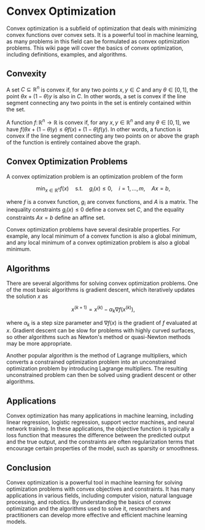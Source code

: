 # Convex Optimization

Convex optimization is a subfield of optimization that deals with minimizing convex functions over convex sets. It is a powerful tool in machine learning, as many problems in this field can be formulated as convex optimization problems. This wiki page will cover the basics of convex optimization, including definitions, examples, and algorithms.

## Convexity

A set $C\subseteq\mathbb{R}^n$ is convex if, for any two points $x,y\in C$ and any $\theta\in[0,1]$, the point $\theta x+(1-\theta)y$ is also in $C$. In other words, a set is convex if the line segment connecting any two points in the set is entirely contained within the set.

A function $f\colon\mathbb{R}^n\to\mathbb{R}$ is convex if, for any $x,y\in\mathbb{R}^n$ and any $\theta\in[0,1]$, we have $f(\theta x+(1-\theta)y)\leq\theta f(x)+(1-\theta)f(y)$. In other words, a function is convex if the line segment connecting any two points on or above the graph of the function is entirely contained above the graph.

## Convex Optimization Problems

A convex optimization problem is an optimization problem of the form

$$
\min_{x\in\mathbb{R}^n}f(x)\quad\text{s.t.}\quad g_i(x)\leq0,\quad i=1,\ldots,m,\quad Ax=b,
$$

where $f$ is a convex function, $g_i$ are convex functions, and $A$ is a matrix. The inequality constraints $g_i(x)\leq0$ define a convex set $C$, and the equality constraints $Ax=b$ define an affine set.

Convex optimization problems have several desirable properties. For example, any local minimum of a convex function is also a global minimum, and any local minimum of a convex optimization problem is also a global minimum.

## Algorithms

There are several algorithms for solving convex optimization problems. One of the most basic algorithms is gradient descent, which iteratively updates the solution $x$ as

$$
x^{(k+1)}=x^{(k)}-\alpha_k\nabla f(x^{(k)}),
$$

where $\alpha_k$ is a step size parameter and $\nabla f(x)$ is the gradient of $f$ evaluated at $x$. Gradient descent can be slow for problems with highly curved surfaces, so other algorithms such as Newton's method or quasi-Newton methods may be more appropriate.

Another popular algorithm is the method of Lagrange multipliers, which converts a constrained optimization problem into an unconstrained optimization problem by introducing Lagrange multipliers. The resulting unconstrained problem can then be solved using gradient descent or other algorithms.

## Applications

Convex optimization has many applications in machine learning, including linear regression, logistic regression, support vector machines, and neural network training. In these applications, the objective function is typically a loss function that measures the difference between the predicted output and the true output, and the constraints are often regularization terms that encourage certain properties of the model, such as sparsity or smoothness.

## Conclusion

Convex optimization is a powerful tool in machine learning for solving optimization problems with convex objectives and constraints. It has many applications in various fields, including computer vision, natural language processing, and robotics. By understanding the basics of convex optimization and the algorithms used to solve it, researchers and practitioners can develop more effective and efficient machine learning models.
